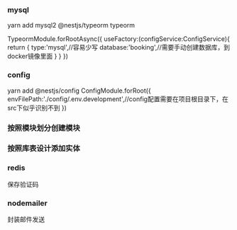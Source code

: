 ### mysql

yarn add mysql2 @nestjs/typeorm typeorm

TypeormModule.forRootAsync({
useFactory:(configService:ConfigService){
return {
type:'mysql',//容易少写
database:'booking',//需要手动创建数据库，到docker镜像里面
}
}
})

### config

yarn add @nestjs/config
ConfigModule.forRoot({
envFilePath:'./config/.env.development',//config配置需要在项目根目录下，在src下似乎识别不到
})

### 按照模块划分创建模块

### 按照库表设计添加实体

### redis

保存验证码

### nodemailer

封装邮件发送
